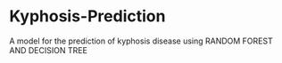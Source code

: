# Kyphosis-Prediction
A model for the prediction of kyphosis disease using RANDOM FOREST AND DECISION TREE
